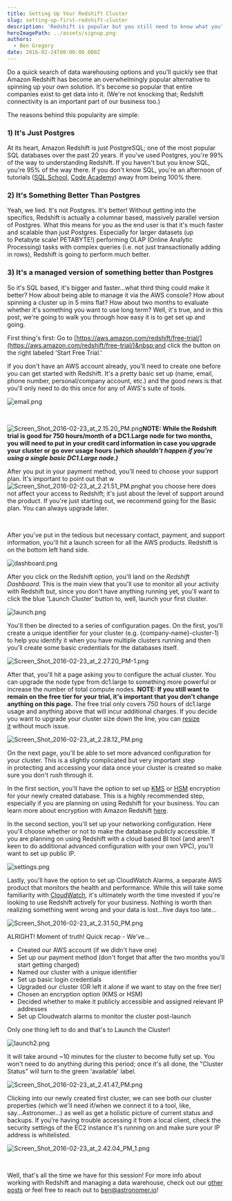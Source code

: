 ```yaml
---
title: Setting Up Your Redshift Cluster
slug: setting-up-first-redshift-cluster
description: 'Redshift is popular but you still need to know what you''re doing when spinning up your first cluster. In this tutorial, we walk you through the process.'
heroImagePath: ../assets/signup.png
authors:
  - Ben Gregory
date: 2016-02-24T00:00:00.000Z
---
```


Do a quick search of data warehousing options and you'll quickly see that Amazon Redshift has become an overwhelmingly popular alternative to spinning up your own solution. It's become so popular that entire companies exist to get data into it. (We're not knocking that; Redshift connectivity is an important part of our business too.)

The reasons behind this popularity are simple:

### 1) It's Just Postgres

At its heart, Amazon Redshift is just PostgreSQL; one of the most popular SQL databases&nbsp;over the past 20 years. If you've used Postgres, you're 99% of the way to understanding Redshift. If you haven't but you know SQL, you're 95% of the way there. If you don't know SQL, you're an afternoon of tutorials ([SQL School](https://community.modeanalytics.com/sql/tutorial/introduction-to-sql/), [Code Academy](https://www.codecademy.com/learn/learn-sql)) away from being 100% there.

### 2) It's Something Better Than Postgres

Yeah, we lied. It's not Postgres. It's better! Without getting into the specifics, Redshift is actually a columnar based, massively parallel version of Postgres. What this means for you as the end user is that it's much faster and scalable than just Postgres. Especially for larger datasets (up to&nbsp;Petabyte scale! PETABYTE!) performing&nbsp;OLAP (Online Analytic Processing) tasks with complex queries (i.e. not just transactionally adding in rows), Redshift is going to perform much better.

### 3) It's a managed version of something better than Postgres

So it's SQL based, it's bigger and faster...what third thing could make it better? How about being able to manage it via the AWS console? How about spinning a cluster up in 5 mins flat? How about two months to evaluate whether it's something you want to use long term? Well, it's true, and in this post, we're going to walk you through how easy it is to get set up and going.&nbsp;

First thing's first: Go to [https://aws.amazon.com/redshift/free-trial/](https://aws.amazon.com/redshift/free-trial/)&nbsp;and click the button on the right labeled 'Start Free Trial.'

If you don't have an AWS account already, you'll need to create one before you can get started with Redshift. It's a pretty basic set up (name, email, phone number, personal/company account, etc.) and the good news is that you'll only need to do this once for any of AWS's suite of tools.

![email.png](../assets/email.png "email.png")

&nbsp;

![Screen_Shot_2016-02-23_at_2.15.20_PM.png](../assets/Screen_Shot_2016-02-23_at_2.15.20_PM.png "Screen\_Shot\_2016-02-23\_at\_2.15.20\_PM.png")**NOTE: While the Redshift trial is good for 750 hours/month of a DC1.Large node for two months, you will need to put in your credit card information in case you upgrade your cluster or go over usage hours (_which shouldn't happen if you're using a&nbsp;single&nbsp;basic DC1.Large node.)_**

After you put in your payment method, you'll need to&nbsp;choose your support plan. It's important to point out that w ![Screen_Shot_2016-02-23_at_2.21.51_PM.png](../assets/Screen_Shot_2016-02-23_at_2.21.51_PM.png "Screen\_Shot\_2016-02-23\_at\_2.21.51\_PM.png")hat you choose here does not affect your access to Redshift; it's just about the level of support around the product. If you're just starting out, we recommend going for the Basic plan. You can always upgrade later.

&nbsp;&nbsp;

After you've put in the tedious but necessary contact, payment, and support information, you'll hit a launch screen for all the AWS products. Redshift is on the bottom left hand side.

![dashboard.png](../assets/dashboard.png "dashboard.png")

After you click on the Redshift option, you'll land on the _Redshift Dashboard_.&nbsp;This is the main view&nbsp;that you'll use to monitor all your activity with Redshift but, since you don't have anything running yet, you'll want to click the blue 'Launch Cluster' button to, well, launch your first cluster.

![launch.png](../assets/launch.png "launch.png")

You'll then be directed to a series of configuration pages. On the first, you'll create a unique identifier for your cluster (e.g. {company-name}-cluster-1) to help you identify it when you have multiple clusters running and then you'll create some basic credentials for the databases itself.

![Screen_Shot_2016-02-23_at_2.27.20_PM-1.png](../assets/Screen_Shot_2016-02-23_at_2.27.20_PM-1.png "Screen\_Shot\_2016-02-23\_at\_2.27.20\_PM-1.png")

After that, you'll hit a page asking you to configure the actual cluster. You can upgrade the node type from dc1.large to something more powerful or increase the number of total compute nodes. **NOTE: If you still want to remain on the free tier for your trial, it's important that you don't&nbsp;change anything on this page.** The free trial only covers 750 hours of dc1.large usage and anything above that will incur additional charges. If you&nbsp;decide you want to upgrade your cluster size down the line, you can&nbsp;[resize it](https://docs.aws.amazon.com/redshift/latest/mgmt/working-with-clusters.html#cluster-resize-intro)&nbsp;without much issue.&nbsp;

![Screen_Shot_2016-02-23_at_2.28.12_PM.png](../assets/Screen_Shot_2016-02-23_at_2.28.12_PM.png "Screen\_Shot\_2016-02-23\_at\_2.28.12\_PM.png")

On the next page, you'll be able to set more advanced configuration for your cluster. This is a slightly complicated but very important step in&nbsp;protecting and accessing your data once your cluster is created so make sure you don't rush through it.

In the first section, you'll have the option to set up [KMS](https://docs.aws.amazon.com/kms/latest/developerguide/crypto-intro.html) or [HSM](https://docs.aws.amazon.com/redshift/latest/mgmt/working-with-db-encryption.html#working-with-HSM) encryption for your newly created database. This is a highly recommended step, especially if you are planning on using Redshift for your business. You can learn more about encryption with Amazon Redshift&nbsp;[here](https://docs.aws.amazon.com/redshift/latest/mgmt/working-with-db-encryption.html).

In the second section, you'll set up your networking configuration. Here you'll choose whether or not to make the database publicly accessible. If you are planning on using Redshift with a&nbsp;cloud based BI tool (and aren't keen to do additional advanced configuration with your own VPC), you'll want to set up public IP.&nbsp;

![settings.png](../assets/settings.png "settings.png")

Lastly, you'll have the option to set up CloudWatch Alarms, a separate AWS product&nbsp;that monitors the health and performance. While this will take some familiarity with&nbsp;[CloudWatch](https://aws.amazon.com/cloudwatch/), it's&nbsp;ultimately worth the time invested if you're looking to use Redshift actively for your business. Nothing is worth than realizing something went wrong and your data is lost...five days too late...

![Screen_Shot_2016-02-23_at_2.31.50_PM.png](../assets/Screen_Shot_2016-02-23_at_2.31.50_PM.png "Screen\_Shot\_2016-02-23\_at\_2.31.50\_PM.png")

ALRIGHT! Moment of truth!&nbsp;Quick recap - We've...

- Created our AWS account (if we didn't have one)
- Set up our payment method (don't forget that after the two months you'll start getting charged)
- Named our cluster with a unique identifier
- Set up basic login credentials
- Upgraded our cluster (OR left it alone if we want to stay on the free tier)
- Chosen an encryption option (KMS or HSM)
- Decided whether to make it publicly&nbsp;accessible and assigned relevant IP addresses
- Set up Cloudwatch alarms to monitor the cluster post-launch

Only one thing left to do and that's to Launch the Cluster!

![launch2.png](../assets/launch2.png "launch2.png")&nbsp;

It will take&nbsp;around ~10 minutes for the cluster to become fully set up. You won't need to do anything during this period; once it's all done, the "Cluster Status" will turn to the green 'available' label.

![Screen_Shot_2016-02-23_at_2.41.47_PM.png](../assets/Screen_Shot_2016-02-23_at_2.41.47_PM.png "Screen\_Shot\_2016-02-23\_at\_2.41.47\_PM.png")

Clicking into our newly created first cluster, we can see both our cluster properties (which we'll need if/when we connect it to a tool, like, say...Astronomer...) as well as get a holistic picture of current&nbsp;status and backups. If you're having trouble accessing it from a local client, check the security settings of the EC2 instance it's running on and make sure your IP address is whitelisted.

![Screen_Shot_2016-02-23_at_2.42.04_PM_1.png](../assets/Screen_Shot_2016-02-23_at_2.42.04_PM_1.png "Screen\_Shot\_2016-02-23\_at\_2.42.04\_PM\_1.png")

&nbsp;

Well, that's all the time we have for this session! For more info about working with Redshift and managing a data warehouse, check out our [other posts](/blog/) or feel free to reach out to ben@astronomer.io!

